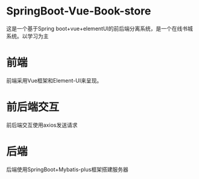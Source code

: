 # SpringBoot-Vue-Book-store
这是一个基于Spring boot+vue+elementUI的前后端分离系统，是一个在线书城系统。以学习为主

# 前端

前端采用Vue框架和Element-UI来呈现。

# 前后端交互

前后端交互使用axios发送请求

# 后端

后端使用SpringBoot+Mybatis-plus框架搭建服务器